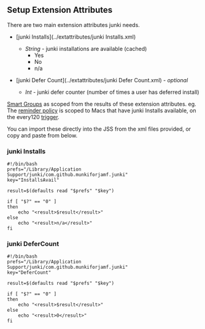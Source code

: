 Setup Extension Attributes
--------------------------
There are two main extension attributes junki needs.

* [junki Installs](../extattributes/junki Installs.xml)
	* *String* - junki installations are available (cached)
		* Yes 		
		* No 
		* n/a

* [junki Defer Count](../extattributes/junki Defer Count.xml) - *optional*
	* *Int* - junki defer counter (number of times a user has deferred install)
	
	
[Smart Groups](setup_smart_groups.md) as scoped from the results of these extension attributes. eg. The [reminder policy](setup_core_policies.md) is scoped to Macs that have junki Installs available, on the every120 [trigger](install_triggers.md).

You can import these directly into the JSS from the xml files provided, or copy and paste from below.


### junki Installs ###

```
#!/bin/bash
prefs="/Library/Application Support/junki/com.github.munkiforjamf.junki"
key="InstallsAvail"

result=$(defaults read "$prefs" "$key")

if [ "$?" == "0" ]
then
    echo "<result>$result</result>"
else
    echo "<result>n/a</result>"
fi

```

### junki DeferCount ###
```
#!/bin/bash
prefs="/Library/Application Support/junki/com.github.munkiforjamf.junki"
key="DeferCount"

result=$(defaults read "$prefs" "$key")

if [ "$?" == "0" ]
then
    echo "<result>$result</result>"
else
    echo "<result>0</result>"
fi

```


